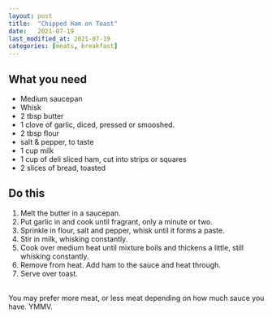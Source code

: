 ```yaml
---
layout: post
title:  "Chipped Ham on Toast"
date:   2021-07-19
last_modified_at: 2021-07-19
categories: [meats, breakfast]
---
```

## What you need
* Medium saucepan
* Whisk
* 2 tbsp butter
* 1 clove of garlic, diced, pressed or smooshed. 
* 2 tbsp flour
* salt & pepper, to taste
* 1 cup milk
* 1 cup of deli sliced ham, cut into strips or squares
* 2 slices of bread, toasted


## Do this
1. Melt the butter in a saucepan. 
2. Put garlic in and cook until fragrant, only a minute or two.
3. Sprinkle in flour, salt and pepper, whisk until it forms a paste.
4. Stir in milk, whisking constantly.
5. Cook over medium heat until mixture boils and thickens a little, still whisking constantly.
6. Remove from heat. Add ham to the sauce and heat through.
7. Serve over toast.
<br/>
You may prefer more meat, or less meat depending on how much sauce you have. YMMV. 
